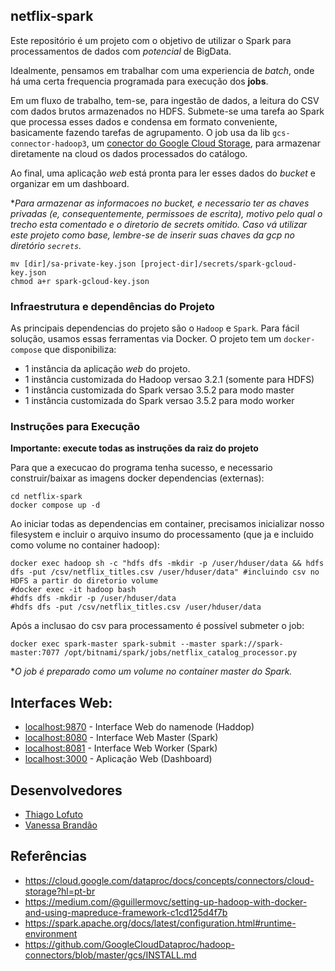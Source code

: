 ## netflix-spark

Este repositório é um projeto com o objetivo de utilizar o Spark para processamentos de dados com *potencial* de BigData.

Idealmente, pensamos em trabalhar com uma experiencia de *batch*, onde há uma certa frequencia programada para execução dos **jobs**.

Em um fluxo de trabalho, tem-se, para ingestão de dados, a leitura do CSV com dados brutos armazenados no HDFS. Submete-se uma tarefa ao Spark que processa esses dados e condensa em formato conveniente, basicamente fazendo tarefas de agrupamento. O job usa da lib `gcs-connector-hadoop3`, um [conector do Google Cloud Storage](#https://cloud.google.com/dataproc/docs/concepts/connectors/cloud-storage?hl=pt-br), para armazenar diretamente na cloud os dados processados do catálogo.

Ao final, uma aplicação *web* está pronta para ler esses dados do *bucket* e organizar em um dashboard.

**Para armazenar as informacoes no bucket, e necessario ter as chaves privadas (e, consequentemente, permissoes de escrita), motivo pelo qual o trecho esta comentado e o diretorio de secrets omitido. Caso vá utilizar este projeto como base, lembre-se de inserir suas chaves da gcp no diretório `secrets`.*

```shell
mv [dir]/sa-private-key.json [project-dir]/secrets/spark-gcloud-key.json
chmod a+r spark-gcloud-key.json
```

### Infraestrutura e dependências do Projeto

As principais dependencias do projeto são o `Hadoop` e `Spark`. Para fácil solução, usamos essas ferramentas via Docker. O projeto tem um `docker-compose` que disponibiliza:

- 1 instância da aplicação *web* do projeto.
- 1 instância customizada do Hadoop versao 3.2.1 (somente para HDFS)
- 1 instância customizada do Spark versao 3.5.2 para modo master 
- 1 instância customizada do Spark versao 3.5.2 para modo worker


### Instruções para Execução

**Importante: execute todas as instruções da raiz do projeto**

Para que a execucao do programa tenha sucesso, e necessario construir/baixar as imagens docker dependencias (externas):

```shell
cd netflix-spark
docker compose up -d
```

Ao iniciar todas as dependencias em container, precisamos inicializar nosso filesystem e incluir o arquivo insumo do processamento (que ja e incluido como volume no container hadoop):

```shell
docker exec hadoop sh -c "hdfs dfs -mkdir -p /user/hduser/data && hdfs dfs -put /csv/netflix_titles.csv /user/hduser/data" #incluindo csv no HDFS a partir do diretorio volume
#docker exec -it hadoop bash
#hdfs dfs -mkdir -p /user/hduser/data
#hdfs dfs -put /csv/netflix_titles.csv /user/hduser/data
```

Após a inclusao do csv para processamento é possível submeter o job: 

```shell
docker exec spark-master spark-submit --master spark://spark-master:7077 /opt/bitnami/spark/jobs/netflix_catalog_processor.py
```
**O job é preparado como um volume no container master do Spark.*

## Interfaces Web:

- [localhost:9870](http://localhost:9870/) - Interface Web do namenode (Haddop)
- [localhost:8080](http://localhost:8080/) - Interface Web Master (Spark)
- [localhost:8081](http://localhost:8081/) - Interface Web Worker (Spark)
- [localhost:3000](http://localhost:3000/) - Aplicação Web (Dashboard)

## Desenvolvedores

- [Thiago Lofuto](#https://github.com/thiagolotufo)
- [Vanessa Brandão](#https://github.com/vanbrandaos)

## Referências

- https://cloud.google.com/dataproc/docs/concepts/connectors/cloud-storage?hl=pt-br
- https://medium.com/@guillermovc/setting-up-hadoop-with-docker-and-using-mapreduce-framework-c1cd125d4f7b
- https://spark.apache.org/docs/latest/configuration.html#runtime-environment
- https://github.com/GoogleCloudDataproc/hadoop-connectors/blob/master/gcs/INSTALL.md
